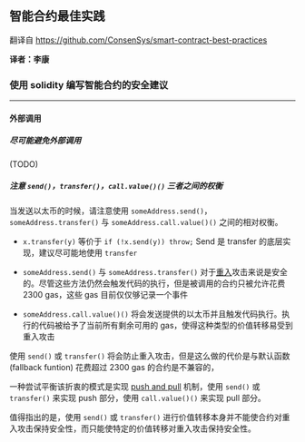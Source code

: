 ## 智能合约最佳实践

翻译自 https://github.com/ConsenSys/smart-contract-best-practices

**译者：李康**

### 使用 solidity 编写智能合约的安全建议
---
#### 外部调用

##### 尽可能避免外部调用

(TODO)

##### 注意 `send()`，`transfer()`，`call.value()()` 三者之间的权衡

当发送以太币的时候，请注意使用 `someAddress.send()`，`someAddress.transfer()` 与 `someAddress.call.value()()` 之间的相对权衡。

- `x.transfer(y)` 等价于 `if (!x.send(y)) throw;` Send 是 transfer 的底层实现，建议尽可能地使用 `transfer`

- `someAddress.send()` 与 `someAddress.transfer()` 对于[重入]()攻击来说是安全的。尽管这些方法仍然会触发代码的执行，但是被调用的合约只被允许花费 2300 gas，这些 gas 目前仅仅够记录一个事件

- `someAddress.call.value()()` 将会发送提供的以太币并且触发代码执行。执行的代码被给予了当前所有剩余可用的 gas，使得这种类型的价值转移易受到重入攻击

使用 `send()` 或 `transfer()` 将会防止重入攻击，但是这么做的代价是与默认函数(fallback funtion) 花费超过 2300 gas 的合约是不兼容的，

一种尝试平衡该折衷的模式是实现 [push and pull]() 机制，使用 `send()` 或 `transfer()` 来实现 push 部分，使用 `call.value()()` 来实现 pull 部分。

值得指出的是，使用 `send()` 或 `transfer()` 进行价值转移本身并不能使合约对重入攻击保持安全性，而只能使特定的价值转移对重入攻击保持安全性。
